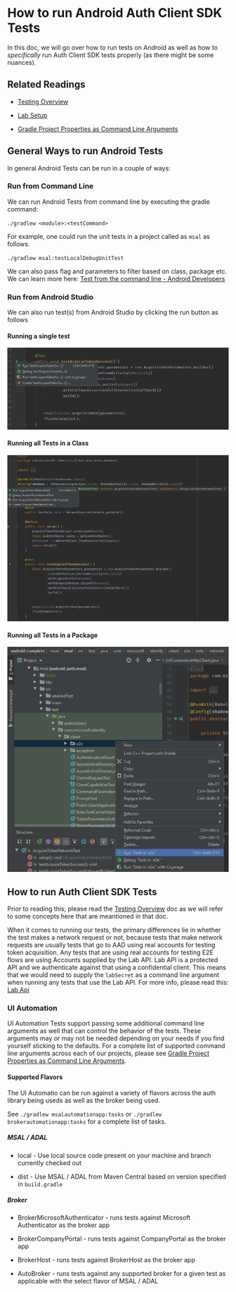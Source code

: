 # How to run Android Auth Client SDK Tests

In this doc, we will go over how to run tests on Android as well as how to *specifically* run Auth Client SDK tests properly (as there might be some nuances).

## Related Readings

- [Testing Overview](./testing_overview.md)

- [Lab Setup](./labsetup.md)

- [Gradle Project Properties as Command Line Arguments](../ProjectBuild/gradle_project_properties.md)

## General Ways to run Android Tests

In general Android Tests can be run in a couple of ways:

### Run from Command Line

We can run Android Tests from command line by executing the gradle command:

`./gradlew <module>:<testCommand>`

For example, one could run the unit tests in a project called as `msal` as follows:

`./gradlew msal:testLocalDebugUnitTest`

We can also pass flag and parameters to filter based on class, package etc. We can learn more here: [Test from the command line - Android Developers](https://developer.android.com/studio/test/command-line)

### Run from Android Studio

We can also run test(s) from Android Studio by clicking the run button as follows

#### Running a single test

![](./images/runSingleTest.png)

#### Running all Tests in a Class

![](./images/runClassTest.png)

#### Running all Tests in a Package

![](./images/runPackageTest.png)

## How to run Auth Client SDK Tests

Prior to reading this, please read the [Testing Overview](./testing_overview.md) doc as we will refer to some concepts here that are meantioned in that doc.

When it comes to running our tests, the primary differences lie in whether the test makes a network request or not, because tests that make network requests are usually tests that go to AAD using real accounts for testing token acquisition. Any tests that are using real accounts for testing E2E flows are using Accounts supplied by the Lab API. Lab API is a protected API and we authenticate against that using a confidential client. This means that we would need to supply the `labSecret` as a command line argument when running any tests that use the Lab API. For more info, please read this: [Lab Api](./labsetup.md)

### UI Automation

UI Automation Tests support passing some additional command line arguments as well that can control the behavior of the tests. These arguments may or may not be needed depending on your needs if you find yourself sticking to the defaults. For a complete list of supported command line arguments across each of our projects, please see [Gradle Project Properties as Command Line Arguments](../ProjectBuild/gradle_project_properties.md).

#### Supported Flavors

The UI Automatio can be run against a variety of flavors across the auth library being useds as well as the broker being used.

See `./gradlew msalautomationapp:tasks` or `./gradlew brokerautomationapp:tasks` for a complete list of tasks.

##### MSAL / ADAL

- local - Use local source code present on your machine and branch currently checked out

- dist - Use MSAL / ADAL from Maven Central based on version specified in `build.gradle`

##### Broker

- BrokerMicrosoftAuthenticator - runs tests against Microsoft Authenticator as the broker app

- BrokerCompanyPortal - runs tests against CompanyPortal as the broker app

- BrokerHost - runs tests against BrokerHost as the broker app

- AutoBroker - runs tests against any supported broker for a given test as applicable with the select flavor of MSAL / ADAL
